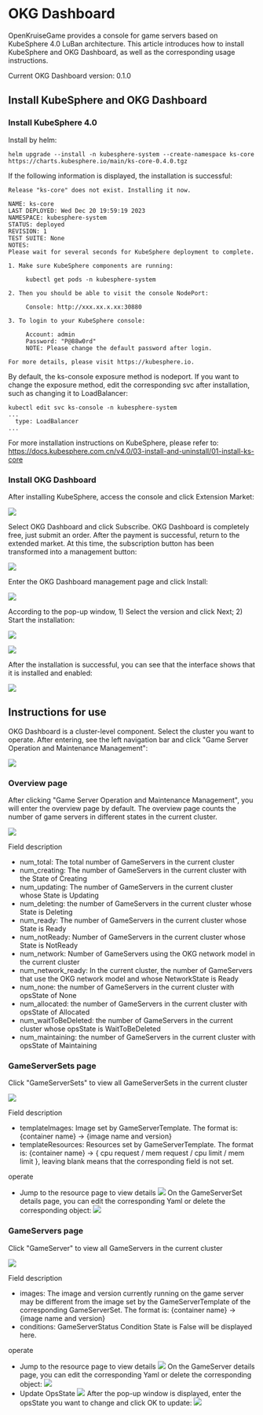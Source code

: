 # OKG Dashboard

OpenKruiseGame provides a console for game servers based on KubeSphere 4.0 LuBan architecture. This article introduces how to install KubeSphere and OKG Dashboard, as well as the corresponding usage instructions.

Current OKG Dashboard version: 0.1.0

## Install KubeSphere and OKG Dashboard

### Install KubeSphere 4.0

Install by helm:

```
helm upgrade --install -n kubesphere-system --create-namespace ks-core https://charts.kubesphere.io/main/ks-core-0.4.0.tgz
```

If the following information is displayed, the installation is successful:

```
Release "ks-core" does not exist. Installing it now.

NAME: ks-core
LAST DEPLOYED: Wed Dec 20 19:59:19 2023
NAMESPACE: kubesphere-system
STATUS: deployed
REVISION: 1
TEST SUITE: None
NOTES:
Please wait for several seconds for KubeSphere deployment to complete.

1. Make sure KubeSphere components are running:

     kubectl get pods -n kubesphere-system

2. Then you should be able to visit the console NodePort:

     Console: http://xxx.xx.x.xx:30880

3. To login to your KubeSphere console:

     Account: admin
     Password: "P@88w0rd"
     NOTE: Please change the default password after login.

For more details, please visit https://kubesphere.io.
```

By default, the ks-console exposure method is nodeport. If you want to change the exposure method, edit the corresponding svc after installation, such as changing it to LoadBalancer:
```
kubectl edit svc ks-console -n kubesphere-system
...
  type: LoadBalancer
...
```

For more installation instructions on KubeSphere, please refer to:
https://docs.kubesphere.com.cn/v4.0/03-install-and-uninstall/01-install-ks-core

### Install OKG Dashboard

After installing KubeSphere, access the console and click Extension Market:

![](/img/kruisegame/user-manuals/dash-mainpage.png)

Select OKG Dashboard and click Subscribe. OKG Dashboard is completely free, just submit an order. After the payment is successful, return to the extended market. At this time, the subscription button has been transformed into a management button:

![](/img/kruisegame/user-manuals/dash-okg.png)

Enter the OKG Dashboard management page and click Install:

![](/img/kruisegame/user-manuals/dash-management.png)

According to the pop-up window, 1) Select the version and click Next; 2) Start the installation:

![](/img/kruisegame/user-manuals/dash-version-select.png)

![](/img/kruisegame/user-manuals/dash-begin-install.png)

After the installation is successful, you can see that the interface shows that it is installed and enabled:

![](/img/kruisegame/user-manuals/dash-installed.png)

## Instructions for use

OKG Dashboard is a cluster-level component. Select the cluster you want to operate. After entering, see the left navigation bar and click "Game Server Operation and Maintenance Management":

![](/img/kruisegame/user-manuals/dash-ops.png)

### Overview page

After clicking "Game Server Operation and Maintenance Management", you will enter the overview page by default. The overview page counts the number of game servers in different states in the current cluster.

![](/img/kruisegame/user-manuals/dash-overview.jpg)

Field description

- num_total: The total number of GameServers in the current cluster
- num_creating: The number of GameServers in the current cluster with the State of Creating
- num_updating: The number of GameServers in the current cluster whose State is Updating
- num_deleting: the number of GameServers in the current cluster whose State is Deleting
- num_ready: The number of GameServers in the current cluster whose State is Ready
- num_notReady: Number of GameServers in the current cluster whose State is NotReady
- num_network: Number of GameServers using the OKG network model in the current cluster
- num_network_ready: In the current cluster, the number of GameServers that use the OKG network model and whose NetworkState is Ready
- num_none: the number of GameServers in the current cluster with opsState of None
- num_allocated: the number of GameServers in the current cluster with opsState of Allocated
- num_waitToBeDeleted: the number of GameServers in the current cluster whose opsState is WaitToBeDeleted
- num_maintaining: the number of GameServers in the current cluster with opsState of Maintaining


### GameServerSets page

Click "GameServerSets" to view all GameServerSets in the current cluster

![](/img/kruisegame/user-manuals/dash-gss.png)

Field description
- templateImages: Image set by GameServerTemplate. The format is: {container name} -> {image name and version}
- templateResources: Resources set by GameServerTemplate. The format is: {container name} -> { cpu request / mem request / cpu limit / mem limit }, leaving blank means that the corresponding field is not set.

operate
- Jump to the resource page to view details
  ![](/img/kruisegame/user-manuals/dash-gss-jump.png)
  On the GameServerSet details page, you can edit the corresponding Yaml or delete the corresponding object:
  ![](/img/kruisegame/user-manuals/dash-gss-ops.png)


### GameServers page

Click "GameServer" to view all GameServers in the current cluster

![](/img/kruisegame/user-manuals/dash-gs.png)


Field description

- images: The image and version currently running on the game server may be different from the image set by the GameServerTemplate of the corresponding GameServerSet. The format is: {container name} -> {image name and version}
- conditions: GameServerStatus Condition State is False will be displayed here.

operate
- Jump to the resource page to view details
  ![](/img/kruisegame/user-manuals/dash-gs-jump.png)
  On the GameServer details page, you can edit the corresponding Yaml or delete the corresponding object:
  ![](/img/kruisegame/user-manuals/dash-gs-ops.png)
- Update OpsState
  ![](/img/kruisegame/user-manuals/dash-gs-update-opsState.png)
  After the pop-up window is displayed, enter the opsState you want to change and click OK to update:
  ![](/img/kruisegame/user-manuals/dash-gs-opsState-updated.png)

